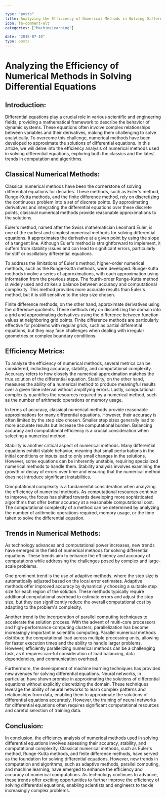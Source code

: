 ```yaml
---

type: "posts"
title: Analyzing the Efficiency of Numerical Methods in Solving Differential Equations
icon: fa-comment-alt
categories: ["MachineLearning"]

date: "2018-07-10"
type: posts
---
```





# Analyzing the Efficiency of Numerical Methods in Solving Differential Equations

## Introduction:
Differential equations play a crucial role in various scientific and engineering fields, providing a mathematical framework to describe the behavior of dynamic systems. These equations often involve complex relationships between variables and their derivatives, making them challenging to solve analytically. To overcome this challenge, numerical methods have been developed to approximate the solutions of differential equations. In this article, we will delve into the efficiency analysis of numerical methods used in solving differential equations, exploring both the classics and the latest trends in computation and algorithms.

## Classical Numerical Methods:
Classical numerical methods have been the cornerstone of solving differential equations for decades. These methods, such as Euler's method, Runge-Kutta methods, and the finite difference method, rely on discretizing the continuous problem into a set of discrete points. By approximating derivatives and integrating the differential equations over these discrete points, classical numerical methods provide reasonable approximations to the solutions.

Euler's method, named after the Swiss mathematician Leonhard Euler, is one of the earliest and simplest numerical methods for solving differential equations. It approximates the derivative at a given point by using the slope of a tangent line. Although Euler's method is straightforward to implement, it suffers from stability issues and can lead to significant errors, particularly for stiff or oscillatory differential equations.

To address the limitations of Euler's method, higher-order numerical methods, such as the Runge-Kutta methods, were developed. Runge-Kutta methods involve a series of approximations, with each approximation using information from the previous steps. The fourth-order Runge-Kutta method is widely used and strikes a balance between accuracy and computational complexity. This method provides more accurate results than Euler's method, but it is still sensitive to the step size chosen.

Finite difference methods, on the other hand, approximate derivatives using the difference quotients. These methods rely on discretizing the domain into a grid and approximating derivatives using the difference between function values at neighboring grid points. Finite difference methods are particularly effective for problems with regular grids, such as partial differential equations, but they may face challenges when dealing with irregular geometries or complex boundary conditions.

## Efficiency Metrics:
To analyze the efficiency of numerical methods, several metrics can be considered, including accuracy, stability, and computational complexity. Accuracy refers to how closely the numerical approximation matches the true solution of the differential equation. Stability, on the other hand, measures the ability of a numerical method to produce meaningful results over a given time interval without amplifying errors. Lastly, computational complexity quantifies the resources required by a numerical method, such as the number of arithmetic operations or memory usage.

In terms of accuracy, classical numerical methods provide reasonable approximations for many differential equations. However, their accuracy is often limited by the step size chosen. Smaller step sizes generally lead to more accurate results but increase the computational burden. Balancing accuracy and computational efficiency is a crucial consideration when selecting a numerical method.

Stability is another critical aspect of numerical methods. Many differential equations exhibit stable behavior, meaning that small perturbations in the initial conditions or inputs lead to only small changes in the solutions. However, some equations can be inherently unstable, requiring specialized numerical methods to handle them. Stability analysis involves examining the growth or decay of errors over time and ensuring that the numerical method does not introduce significant instabilities.

Computational complexity is a fundamental consideration when analyzing the efficiency of numerical methods. As computational resources continue to improve, the focus has shifted towards developing more sophisticated algorithms that offer better accuracy at a reasonable computational cost. The computational complexity of a method can be determined by analyzing the number of arithmetic operations required, memory usage, or the time taken to solve the differential equation.

## Trends in Numerical Methods:
As technology advances and computational power increases, new trends have emerged in the field of numerical methods for solving differential equations. These trends aim to enhance the efficiency and accuracy of computations while addressing the challenges posed by complex and large-scale problems.

One prominent trend is the use of adaptive methods, where the step size is automatically adjusted based on the local error estimates. Adaptive methods offer improved accuracy by dynamically choosing a suitable step size for each region of the solution. These methods typically require additional computational overhead to estimate errors and adjust the step size, but they can significantly reduce the overall computational cost by adapting to the problem's complexity.

Another trend is the incorporation of parallel computing techniques to accelerate the solution process. With the advent of multi-core processors and high-performance computing clusters, parallelization has become increasingly important in scientific computing. Parallel numerical methods distribute the computational load across multiple processing units, allowing for faster execution times and the ability to handle larger problems. However, efficiently parallelizing numerical methods can be a challenging task, as it requires careful consideration of load balancing, data dependencies, and communication overhead.

Furthermore, the development of machine learning techniques has provided new avenues for solving differential equations. Neural networks, in particular, have shown promise in approximating the solutions of differential equations without explicitly discretizing the domain. These techniques leverage the ability of neural networks to learn complex patterns and relationships from data, enabling them to approximate the solutions of differential equations accurately. However, the training of neural networks for differential equations often requires significant computational resources and careful selection of training data.

## Conclusion:
In conclusion, the efficiency analysis of numerical methods used in solving differential equations involves assessing their accuracy, stability, and computational complexity. Classical numerical methods, such as Euler's method, Runge-Kutta methods, and finite difference methods, have served as the foundation for solving differential equations. However, new trends in computation and algorithms, such as adaptive methods, parallel computing, and machine learning, have emerged to enhance the efficiency and accuracy of numerical computations. As technology continues to advance, these trends offer exciting opportunities to further improve the efficiency of solving differential equations, enabling scientists and engineers to tackle increasingly complex problems.